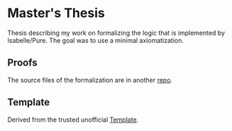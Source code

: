 # Master's Thesis
Thesis describing my work on formalizing the logic that is implemented by Isabelle/Pure. The goal was to use a minimal axiomatization.

## Proofs
The source files of the formalization are in another [repo](https://bitbucket.org/fabiomadge/verifiedkernel/src/refined_predicate/).

## Template
Derived from the trusted unofficial [Template](https://github.com/fwalch/tum-thesis-latex).